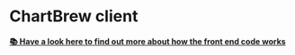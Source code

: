 # ChartBrew client

**[📚 Have a look here to find out more about how the front end code works](https://docs.chartbrew.com/frontend)**
